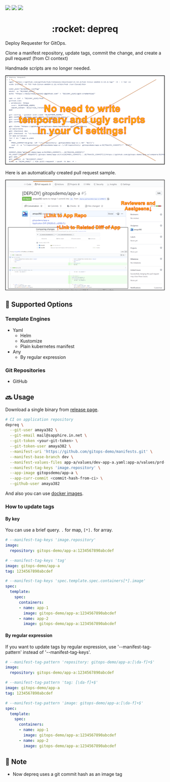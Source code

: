 [![](https://images.microbadger.com/badges/version/mikube/depreq.svg)](https://microbadger.com/images/mikube/depreq)
[![](https://images.microbadger.com/badges/image/mikube/depreq.svg)](https://microbadger.com/images/mikube/depreq)
[![](https://github.com/mikube/depreq/workflows/Test/badge.svg?branch=master&event=push)](https://github.com/mikube/depreq/actions?query=workflow%3ATest)

<h1 align="center">:rocket: depreq</h1>
Deploy Requester for GitOps.

Clone a manifest repository, update tags, commit the change, and create a pull request! (from CI context)

Handmade scripts are no longer needed.
<div align="center"><img src="./README/sample_ci.png" width="600"/></div>

Here is an automatically created pull request sample.
<div align="center"><img src="./README/sample_pr.png" width="600"/></div>


## :trident: Supported Options
### Template Engines
* Yaml
  * Helm
  * Kustomize
  * Plain kubernetes manifest
* Any
  * By regular expression

### Git Repositories
* GitHub


## :soon: Usage
Download a single binary from [release page](https://github.com/mikube/depreq/releases).

```sh
# CI on application repository
depreq \
  --git-user amaya382 \
  --git-email mail@sapphire.in.net \
  --git-token <your-git-token> \
  --git-token-user amaya382 \
  --manifest-uri 'https://github.com/gitops-demo/manifests.git' \
  --manifest-base-branch dev \
  --manifest-values-files app-a/values/dev-app-a.yaml:app-a/values/prd-app-a.yaml \
  --manifest-tag-keys 'image.repository' \
  --app-image gitopsdemo/app-a \
  --app-curr-commit <commit-hash-from-ci> \
  --github-user amaya382
```

And also you can use [docker images](https://hub.docker.com/repository/docker/mikube/depreq).


### How to update tags
#### By key
You can use a brief query. `.` for map, `[*].` for array.

```yaml
# --manifest-tag-keys 'image.repository'
image:
  repository: gitops-demo/app-a:1234567890abcdef
```

```yaml
# --manifest-tag-keys 'tag'
image: gitops-demo/app-a
tag: 1234567890abcdef
```

```yaml
# --manifest-tag-keys 'spec.template.spec.containers[*].image'
spec:
  template:
    spec:
      containers:
      - name: app-1
        image: gitops-demo/app-a:1234567890abcdef
      - name: app-2
        image: gitops-demo/app-a:1234567890abcdef
```

#### By regular expression
If you want to update tags by regular expression,
use '--manifest-tag-pattern' instead of '--manifest-tag-keys'.

```yaml
# --manifest-tag-pattern 'repository: gitops-demo/app-a:[\da-f]+$'
image:
  repository: gitops-demo/app-a:1234567890abcdef
```

```yaml
# --manifest-tag-pattern 'tag: [\da-f]+$'
image: gitops-demo/app-a
tag: 1234567890abcdef
```

```yaml
# --manifest-tag-pattern 'image: gitops-demo/app-a:[\da-f]+$'
spec:
  template:
    spec:
      containers:
      - name: app-1
        image: gitops-demo/app-a:1234567890abcdef
      - name: app-2
        image: gitops-demo/app-a:1234567890abcdef
```


## :round_pushpin: Note
* Now depreq uses a git commit hash as an image tag
